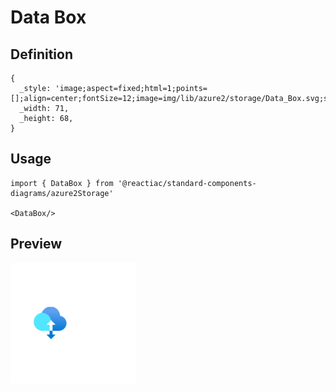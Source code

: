 # Data Box

## Definition

```
{
  _style: 'image;aspect=fixed;html=1;points=[];align=center;fontSize=12;image=img/lib/azure2/storage/Data_Box.svg;strokeColor=none;',
  _width: 71,
  _height: 68,
}
```

## Usage

```
import { DataBox } from '@reactiac/standard-components-diagrams/azure2Storage'

<DataBox/>
```

## Preview

<img src="./data-box.png" width="200"/>
